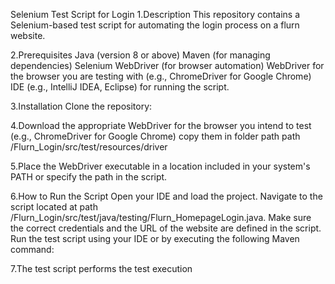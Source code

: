 Selenium Test Script for Login
1.Description
This repository contains a Selenium-based test script for automating the login process on a flurn website. 
 
2.Prerequisites
Java (version 8 or above)
Maven (for managing dependencies)
Selenium WebDriver (for browser automation)
WebDriver for the browser you are testing with (e.g., ChromeDriver for Google Chrome)
IDE (e.g., IntelliJ IDEA, Eclipse) for running the script.

3.Installation
Clone the repository:

 
4.Download the appropriate WebDriver for the browser you intend to test (e.g., ChromeDriver for Google Chrome) copy them in folder path path	/Flurn_Login/src/test/resources/driver
 
5.Place the WebDriver executable in a location included in your system's PATH or specify the path in the script.

6.How to Run the Script
   Open your IDE and load the project.
   Navigate to the script located at path	/Flurn_Login/src/test/java/testing/Flurn_HomepageLogin.java.
   Make sure the correct credentials and the URL of the website are defined in the script.
   Run the test script using your IDE or by executing the following Maven command:
 
7.The test script performs the test execution
